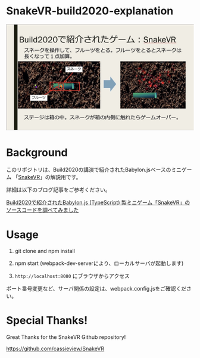 # SnakeVR-build2020-explanation


![overview.jpg](./picture_readme/overview.jpg)  

# Background

このリポジトリは、Build2020の講演で紹介されたBabylon.jsベースのミニゲーム 「[SnakeVR](https://github.com/cassieview/SnakeVR)」の解説用です。  

詳細は以下のブログ記事をご参考ください。  

[Build2020で紹介されたBabylon.js (TypeScript) 製ミニゲーム「SnakeVR」のソースコードを調べてみました](https://www.crossroad-tech.com/entry/babylonjs-build2020-snakevr-tips)

# Usage

1. git clone and npm install  

2. npm start  (webpack-dev-serverにより、ローカルサーバが起動します)

3. ``` http://localhost:8080 ``` にブラウザからアクセス  

ポート番号変更など、サーバ関係の設定は、webpack.config.jsをご確認ください。  

# Special Thanks!

Great Thanks for the SnakeVR Github repository!  

https://github.com/cassieview/SnakeVR
